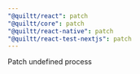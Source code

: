 ```yaml
---
"@quiltt/react": patch
"@quiltt/core": patch
"@quiltt/react-native": patch
"@quiltt/react-test-nextjs": patch
---
```


Patch undefined process
